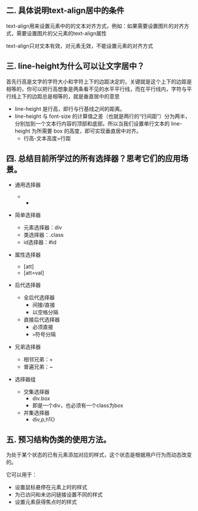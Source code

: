 ## 二. 具体说明text-align居中的条件

text-align用来设置元素中的的文本对齐方式，例如：如果需要设置图片的对齐方式，需要设置图片的父元素的text-align属性

text-align只对文本有效，对元素无效，不能设置元素的对齐方式

## 三. line-height为什么可以让文字居中？

首先行高是文字的字符大小和字符上下的边距决定的，关键就是这个上下的边距是相等的，你可以把行高想象是两条看不见的水平平行线，而在平行线内，字符与平行线上下的边距总是相等的，就是垂直居中的意思

- line-height 是行高，即行与行基线之间的距离。
- line-height 与 font-size 的计算值之差（也就是两行的“行间距”）分为两半，分别加到一个文本行内容的顶部和底部。所以当我们设置单行文本的 line-height 为所需要 box 的高度，即可实现垂直居中对齐。
  - 行高-文本高度=行距



## 四. 总结目前所学过的所有选择器？思考它们的应用场景。

- 通用选择器
  - - 
- 简单选择器
  - 元素选择器：div
  - 类选择器：.class
  - id选择器：#id
- 属性选择器
  - [att]
  - [att=val]
- 后代选择器
  - 全后代选择器
    - 间接/直接
    - 以空格分隔
  - 直接后代选择器
    - 必须直接
    - `>`符号分隔
- 兄弟选择器
  - 相邻兄弟：+
  - 普遍兄弟：~

- 选择器组
  - 交集选择器
    - div.box
    - 即是一个div，也必须有一个class为box
  - 并集选择器
    - div,p,h1{}

## 五. 预习结构伪类的使用方法。

为处于某个状态的已有元素添加对应的样式，这个状态是根据用户行为而动态改变的。

它可以用于：

- 设置鼠标悬停在元素上时的样式
- 为已访问和未访问链接设置不同的样式
- 设置元素获得焦点时的样式